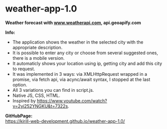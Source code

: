 # weather-app-1.0
**Weather forecast with www.weatherapi.com, api.geoapify.com** <br>

**Info:** <br>
- The application shows the weather in the selected city with the appropriate description. <br> 
- It is possible to enter any city or choose from several suggested ones, there is a mobile version. <br>
- It automaticly shows your location using ip, getting city and add this city to request. <br>
- It was implemented in 3 ways: via XMLHttpRequest wrapped in a promise, via fetch api, via acync/await syntax, I stopped at the last option. <br>
- All 3 variations you can find in script.js. <br>
- Native JS, CSS, HTML. <br>
- Inspired by https://www.youtube.com/watch?v=2yi252YNGKU&t=7322s.

**GitHubPage:** <br>
https://kirill-web-development.github.io/weather-app-1.0/

